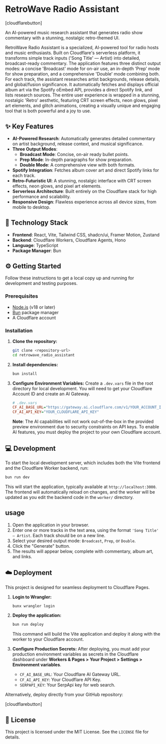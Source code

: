 # RetroWave Radio Assistant

[cloudflarebutton]

An AI-powered music research assistant that generates radio show commentary with a stunning, nostalgic retro-themed UI.

RetroWave Radio Assistant is a specialized, AI-powered tool for radio hosts and music enthusiasts. Built on Cloudflare's serverless platform, it transforms simple track inputs ('Song Title' — Artist) into detailed, broadcast-ready commentary. The application features three distinct output modes: a concise 'Broadcast' mode for on-air use, an in-depth 'Prep' mode for show preparation, and a comprehensive 'Double' mode combining both. For each track, the assistant researches artist backgrounds, release details, and global/fusion significance. It automatically fetches and displays official album art via the Spotify oEmbed API, provides a direct Spotify link, and lists research sources. The entire user experience is wrapped in a stunning, nostalgic 'Retro' aesthetic, featuring CRT screen effects, neon glows, pixel art elements, and glitch animations, creating a visually unique and engaging tool that is both powerful and a joy to use.

## ✨ Key Features

*   **AI-Powered Research**: Automatically generates detailed commentary on artist background, release context, and musical significance.
*   **Three Output Modes**:
    *   **Broadcast Mode**: Concise, on-air ready bullet points.
    *   **Prep Mode**: In-depth paragraphs for show preparation.
    *   **Double Mode**: A comprehensive view with both formats.
*   **Spotify Integration**: Fetches album cover art and direct Spotify links for each track.
*   **Retro-Futuristic UI**: A stunning, nostalgic interface with CRT screen effects, neon glows, and pixel art elements.
*   **Serverless Architecture**: Built entirely on the Cloudflare stack for high performance and scalability.
*   **Responsive Design**: Flawless experience across all device sizes, from mobile to desktop.

## 🚀 Technology Stack

*   **Frontend**: React, Vite, Tailwind CSS, shadcn/ui, Framer Motion, Zustand
*   **Backend**: Cloudflare Workers, Cloudflare Agents, Hono
*   **Language**: TypeScript
*   **Package Manager**: Bun

## ⚙️ Getting Started

Follow these instructions to get a local copy up and running for development and testing purposes.

### Prerequisites

*   [Node.js](https://nodejs.org/) (v18 or later)
*   [Bun](https://bun.sh/) package manager
*   A Cloudflare account

### Installation

1.  **Clone the repository:**
    ```sh
    git clone <repository-url>
    cd retrowave_radio_assistant
    ```

2.  **Install dependencies:**
    ```sh
    bun install
    ```

3.  **Configure Environment Variables:**
    Create a `.dev.vars` file in the root directory for local development. You will need to get your Cloudflare Account ID and create an AI Gateway.

    ```ini
    # .dev.vars
    CF_AI_BASE_URL="https://gateway.ai.cloudflare.com/v1/YOUR_ACCOUNT_ID/YOUR_GATEWAY_ID/openai"
    CF_AI_API_KEY="YOUR_CLOUDFLARE_API_KEY"
    ```

    **Note**: The AI capabilities will not work out-of-the-box in the provided preview environment due to security constraints on API keys. To enable AI features, you must deploy the project to your own Cloudflare account.

## 💻 Development

To start the local development server, which includes both the Vite frontend and the Cloudflare Worker backend, run:

```sh
bun run dev
```

This will start the application, typically available at `http://localhost:3000`. The frontend will automatically reload on changes, and the worker will be updated as you edit the backend code in the `worker/` directory.

##  usage

1.  Open the application in your browser.
2.  Enter one or more tracks in the text area, using the format `'Song Title' — Artist`. Each track should be on a new line.
3.  Select your desired output mode: `Broadcast`, `Prep`, or `Double`.
4.  Click the "Generate" button.
5.  The results will appear below, complete with commentary, album art, and links.

## ☁️ Deployment

This project is designed for seamless deployment to Cloudflare Pages.

1.  **Login to Wrangler:**
    ```sh
    bunx wrangler login
    ```

2.  **Deploy the application:**
    ```sh
    bun run deploy
    ```
    This command will build the Vite application and deploy it along with the worker to your Cloudflare account.

3.  **Configure Production Secrets:**
    After deploying, you must add your production environment variables as secrets in the Cloudflare dashboard under **Workers & Pages > Your Project > Settings > Environment variables**.

    *   `CF_AI_BASE_URL`: Your Cloudflare AI Gateway URL.
    *   `CF_AI_API_KEY`: Your Cloudflare API Key.
    *   `SERPAPI_KEY`: Your SerpApi key for web search.

Alternatively, deploy directly from your GitHub repository:

[cloudflarebutton]

## 📄 License

This project is licensed under the MIT License. See the `LICENSE` file for details.